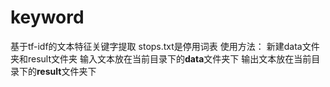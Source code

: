# keyword
基于tf-idf的文本特征关键字提取
stops.txt是停用词表
使用方法：
新建data文件夹和result文件夹
输入文本放在当前目录下的**data**文件夹下
输出文本放在当前目录下的**result**文件夹下
